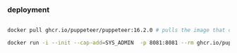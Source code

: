 ### deployment

```bash

docker pull ghcr.io/puppeteer/puppeteer:16.2.0 # pulls the image that contains Puppeteer v16.2.0
```

```bash
docker run -i --init --cap-add=SYS_ADMIN  -p 8081:8081 --rm ghcr.io/puppeteer/puppeteer:16.2.0 node -e "$(cat index.js)"
```


